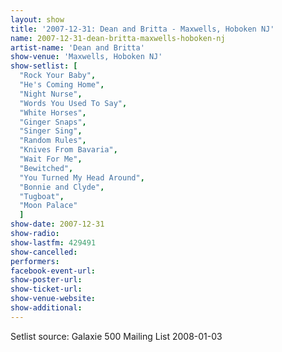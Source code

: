 ```yaml
---
layout: show
title: '2007-12-31: Dean and Britta - Maxwells, Hoboken NJ'
name: 2007-12-31-dean-britta-maxwells-hoboken-nj
artist-name: 'Dean and Britta'
show-venue: 'Maxwells, Hoboken NJ'
show-setlist: [
  "Rock Your Baby",
  "He's Coming Home",
  "Night Nurse",
  "Words You Used To Say",
  "White Horses",
  "Ginger Snaps",
  "Singer Sing",
  "Random Rules",
  "Knives From Bavaria",
  "Wait For Me",
  "Bewitched",
  "You Turned My Head Around",
  "Bonnie and Clyde",
  "Tugboat",
  "Moon Palace"
  ]
show-date: 2007-12-31
show-radio: 
show-lastfm: 429491
show-cancelled: 
performers: 
facebook-event-url: 
show-poster-url: 
show-ticket-url: 
show-venue-website: 
show-additional: 
---
```


Setlist source: Galaxie 500 Mailing List 2008-01-03